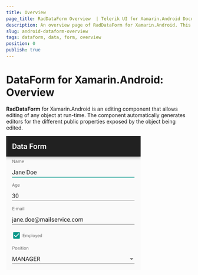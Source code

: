 ```yaml
---
title: Overview
page_title: RadDataForm Overview  | Telerik UI for Xamarin.Android Documentation
description: An overview page of RadDataForm for Xamarin.Android. This article explains the most important things you need to know before using RadDataForm.
slug: android-dataform-overview
tags: dataform, data, form, overview
position: 0
publish: true
---
```


# DataForm for Xamarin.Android: Overview

**RadDataForm** for Xamarin.Android is an editing component that allows editing of any object at run-time. The component automatically generates editors for the different public properties exposed by the object being edited.

![TelerikUI-DataForm-Overview](images/dataform-overview.png "DataForm demos.")
